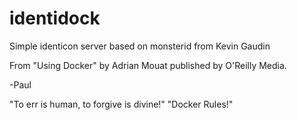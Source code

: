 identidock
==================


Simple identicon server based on monsterid from Kevin Gaudin

From "Using Docker" by Adrian Mouat published by O'Reilly Media.

-Paul

"To err is human, to forgive is divine!"
"Docker Rules!"
